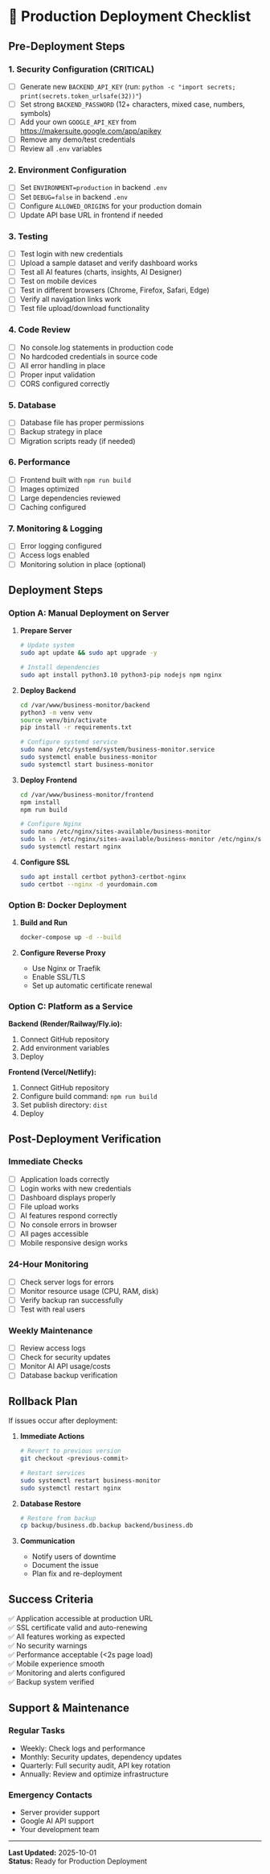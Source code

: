 # 🚀 Production Deployment Checklist

## Pre-Deployment Steps

### 1. Security Configuration (CRITICAL)
- [ ] Generate new `BACKEND_API_KEY` (run: `python -c "import secrets; print(secrets.token_urlsafe(32))"`)
- [ ] Set strong `BACKEND_PASSWORD` (12+ characters, mixed case, numbers, symbols)
- [ ] Add your own `GOOGLE_API_KEY` from https://makersuite.google.com/app/apikey
- [ ] Remove any demo/test credentials
- [ ] Review all `.env` variables

### 2. Environment Configuration
- [ ] Set `ENVIRONMENT=production` in backend `.env`
- [ ] Set `DEBUG=false` in backend `.env`
- [ ] Configure `ALLOWED_ORIGINS` for your production domain
- [ ] Update API base URL in frontend if needed

### 3. Testing
- [ ] Test login with new credentials
- [ ] Upload a sample dataset and verify dashboard works
- [ ] Test all AI features (charts, insights, AI Designer)
- [ ] Test on mobile devices
- [ ] Test in different browsers (Chrome, Firefox, Safari, Edge)
- [ ] Verify all navigation links work
- [ ] Test file upload/download functionality

### 4. Code Review
- [ ] No console.log statements in production code
- [ ] No hardcoded credentials in source code
- [ ] All error handling in place
- [ ] Proper input validation
- [ ] CORS configured correctly

### 5. Database
- [ ] Database file has proper permissions
- [ ] Backup strategy in place
- [ ] Migration scripts ready (if needed)

### 6. Performance
- [ ] Frontend built with `npm run build`
- [ ] Images optimized
- [ ] Large dependencies reviewed
- [ ] Caching configured

### 7. Monitoring & Logging
- [ ] Error logging configured
- [ ] Access logs enabled
- [ ] Monitoring solution in place (optional)

## Deployment Steps

### Option A: Manual Deployment on Server

1. **Prepare Server**
   ```bash
   # Update system
   sudo apt update && sudo apt upgrade -y
   
   # Install dependencies
   sudo apt install python3.10 python3-pip nodejs npm nginx
   ```

2. **Deploy Backend**
   ```bash
   cd /var/www/business-monitor/backend
   python3 -m venv venv
   source venv/bin/activate
   pip install -r requirements.txt
   
   # Configure systemd service
   sudo nano /etc/systemd/system/business-monitor.service
   sudo systemctl enable business-monitor
   sudo systemctl start business-monitor
   ```

3. **Deploy Frontend**
   ```bash
   cd /var/www/business-monitor/frontend
   npm install
   npm run build
   
   # Configure Nginx
   sudo nano /etc/nginx/sites-available/business-monitor
   sudo ln -s /etc/nginx/sites-available/business-monitor /etc/nginx/sites-enabled/
   sudo systemctl restart nginx
   ```

4. **Configure SSL**
   ```bash
   sudo apt install certbot python3-certbot-nginx
   sudo certbot --nginx -d yourdomain.com
   ```

### Option B: Docker Deployment

1. **Build and Run**
   ```bash
   docker-compose up -d --build
   ```

2. **Configure Reverse Proxy**
   - Use Nginx or Traefik
   - Enable SSL/TLS
   - Set up automatic certificate renewal

### Option C: Platform as a Service

**Backend (Render/Railway/Fly.io):**
1. Connect GitHub repository
2. Add environment variables
3. Deploy

**Frontend (Vercel/Netlify):**
1. Connect GitHub repository
2. Configure build command: `npm run build`
3. Set publish directory: `dist`
4. Deploy

## Post-Deployment Verification

### Immediate Checks
- [ ] Application loads correctly
- [ ] Login works with new credentials
- [ ] Dashboard displays properly
- [ ] File upload works
- [ ] AI features respond correctly
- [ ] No console errors in browser
- [ ] All pages accessible
- [ ] Mobile responsive design works

### 24-Hour Monitoring
- [ ] Check server logs for errors
- [ ] Monitor resource usage (CPU, RAM, disk)
- [ ] Verify backup ran successfully
- [ ] Test with real users

### Weekly Maintenance
- [ ] Review access logs
- [ ] Check for security updates
- [ ] Monitor AI API usage/costs
- [ ] Database backup verification

## Rollback Plan

If issues occur after deployment:

1. **Immediate Actions**
   ```bash
   # Revert to previous version
   git checkout <previous-commit>
   
   # Restart services
   sudo systemctl restart business-monitor
   sudo systemctl restart nginx
   ```

2. **Database Restore**
   ```bash
   # Restore from backup
   cp backup/business.db.backup backend/business.db
   ```

3. **Communication**
   - Notify users of downtime
   - Document the issue
   - Plan fix and re-deployment

## Success Criteria

✅ Application accessible at production URL  
✅ SSL certificate valid and auto-renewing  
✅ All features working as expected  
✅ No security warnings  
✅ Performance acceptable (<2s page load)  
✅ Mobile experience smooth  
✅ Monitoring and alerts configured  
✅ Backup system verified  

## Support & Maintenance

### Regular Tasks
- Weekly: Check logs and performance
- Monthly: Security updates, dependency updates
- Quarterly: Full security audit, API key rotation
- Annually: Review and optimize infrastructure

### Emergency Contacts
- Server provider support
- Google AI API support
- Your development team

---

**Last Updated:** 2025-10-01  
**Status:** Ready for Production Deployment
